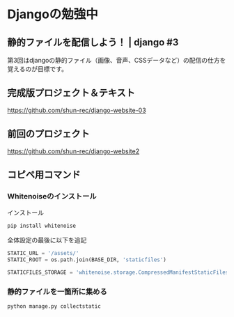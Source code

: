 # Djangoの勉強中

## 静的ファイルを配信しよう！ | django #3

第3回はdjangoの静的ファイル（画像、音声、CSSデータなど）の配信の仕方を覚えるのが目標です。

## 完成版プロジェクト＆テキスト

https://github.com/shun-rec/django-website-03

## 前回のプロジェクト

https://github.com/shun-rec/django-website2

## コピペ用コマンド

### Whitenoiseのインストール

インストール

```sh
pip install whitenoise
```

全体設定の最後に以下を追記

```py
STATIC_URL = '/assets/'
STATIC_ROOT = os.path.join(BASE_DIR, 'staticfiles')

STATICFILES_STORAGE = 'whitenoise.storage.CompressedManifestStaticFilesStorage'
```

### 静的ファイルを一箇所に集める

```py
python manage.py collectstatic
```
